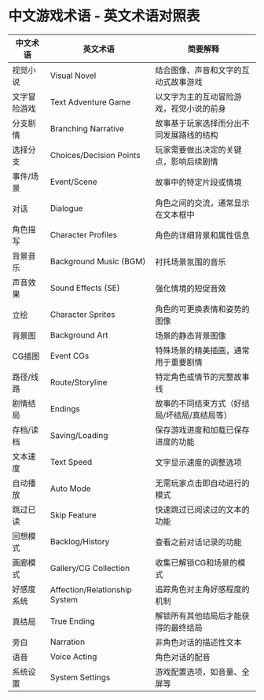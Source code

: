 # 中文游戏术语 - 英文术语对照表

| 中文术语         | 英文术语                      | 简要解释                                                                 |
|------------------|------------------------------|--------------------------------------------------------------------------|
| 视觉小说         | Visual Novel                 | 结合图像、声音和文字的互动式故事游戏                                     |
| 文字冒险游戏     | Text Adventure Game          | 以文字为主的互动冒险游戏，视觉小说的前身                                 |
| 分支剧情         | Branching Narrative          | 故事基于玩家选择而分出不同发展路线的结构                                 |
| 选择分支         | Choices/Decision Points      | 玩家需要做出决定的关键点，影响后续剧情                                   |
| 事件/场景        | Event/Scene                  | 故事中的特定片段或情境                                                   |
| 对话             | Dialogue                     | 角色之间的交流，通常显示在文本框中                                       |
| 角色描写         | Character Profiles           | 角色的详细背景和属性信息                                                 |
| 背景音乐         | Background Music (BGM)       | 衬托场景氛围的音乐                                                       |
| 声音效果         | Sound Effects (SE)           | 强化情境的短促音效                                                       |
| 立绘             | Character Sprites            | 角色的可更换表情和姿势的图像                                             |
| 背景图           | Background Art               | 场景的静态背景图像                                                       |
| CG插图           | Event CGs                    | 特殊场景的精美插画，通常用于重要剧情                                     |
| 路径/线路        | Route/Storyline              | 特定角色或情节的完整故事线                                               |
| 剧情结局         | Endings                      | 故事的不同结束方式（好结局/坏结局/真结局等）                             |
| 存档/读档        | Saving/Loading               | 保存游戏进度和加载已保存进度的功能                                       |
| 文本速度         | Text Speed                   | 文字显示速度的调整选项                                                   |
| 自动播放         | Auto Mode                    | 无需玩家点击即自动进行的模式                                             |
| 跳过已读         | Skip Feature                 | 快速跳过已阅读过的文本的功能                                             |
| 回想模式         | Backlog/History              | 查看之前对话记录的功能                                                   |
| 画廊模式         | Gallery/CG Collection        | 收集已解锁CG和场景的模式                                                 |
| 好感度系统       | Affection/Relationship System| 追踪角色对主角好感程度的机制                                             |
| 真结局           | True Ending                  | 解锁所有其他结局后才能获得的最终结局                                     |
| 旁白             | Narration                    | 非角色对话的描述性文本                                                   |
| 语音             | Voice Acting                 | 角色对话的配音                                                           |
| 系统设置         | System Settings              | 游戏配置选项，如音量、全屏等                                             |